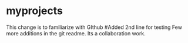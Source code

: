 # myprojects
This change is to familiarize with GIthub
#Added 2nd line for testing
Few more additions in the git readme. Its a collaboration work.
